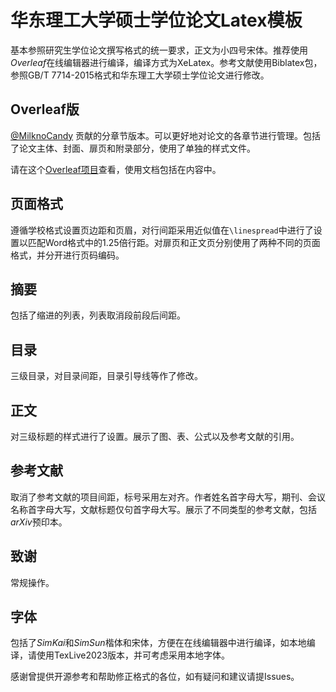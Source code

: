 # 华东理工大学硕士学位论文Latex模板
基本参照研究生学位论文撰写格式的统一要求，正文为小四号宋体。推荐使用*Overleaf*在线编辑器进行编译，编译方式为XeLatex。参考文献使用Biblatex包，参照GB/T 7714-2015格式和华东理工大学硕士学位论文进行修改。
## Overleaf版
[@MilknoCandy](https://github.com/MilknoCandy) 贡献的分章节版本。可以更好地对论文的各章节进行管理。包括了论文主体、封面、扉页和附录部分，使用了单独的样式文件。

请在这个[Overleaf项目](https://www.overleaf.com/read/xcsmmdmghtps#3a2d48)查看，使用文档包括在内容中。
## 页面格式
遵循学校格式设置页边距和页眉，对行间距采用近似值在`\linespread`中进行了设置以匹配Word格式中的1.25倍行距。对扉页和正文页分别使用了两种不同的页面格式，并分开进行页码编码。
## 摘要
包括了缩进的列表，列表取消段前段后间距。
## 目录
三级目录，对目录间距，目录引导线等作了修改。
## 正文
对三级标题的样式进行了设置。展示了图、表、公式以及参考文献的引用。
## 参考文献
取消了参考文献的项目间距，标号采用左对齐。作者姓名首字母大写，期刊、会议名称首字母大写，文献标题仅句首字母大写。展示了不同类型的参考文献，包括*arXiv*预印本。
## 致谢
常规操作。
## 字体
包括了*SimKai*和*SimSun*楷体和宋体，方便在在线编辑器中进行编译，如本地编译，请使用TexLive2023版本，并可考虑采用本地字体。

感谢曾提供开源参考和帮助修正格式的各位，如有疑问和建议请提Issues。